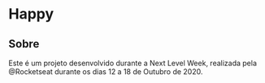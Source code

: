 # Happy

## Sobre

Este é um projeto desenvolvido durante a Next Level Week, realizada pela @Rocketseat durante os dias 12 a 18 de Outubro de 2020.
